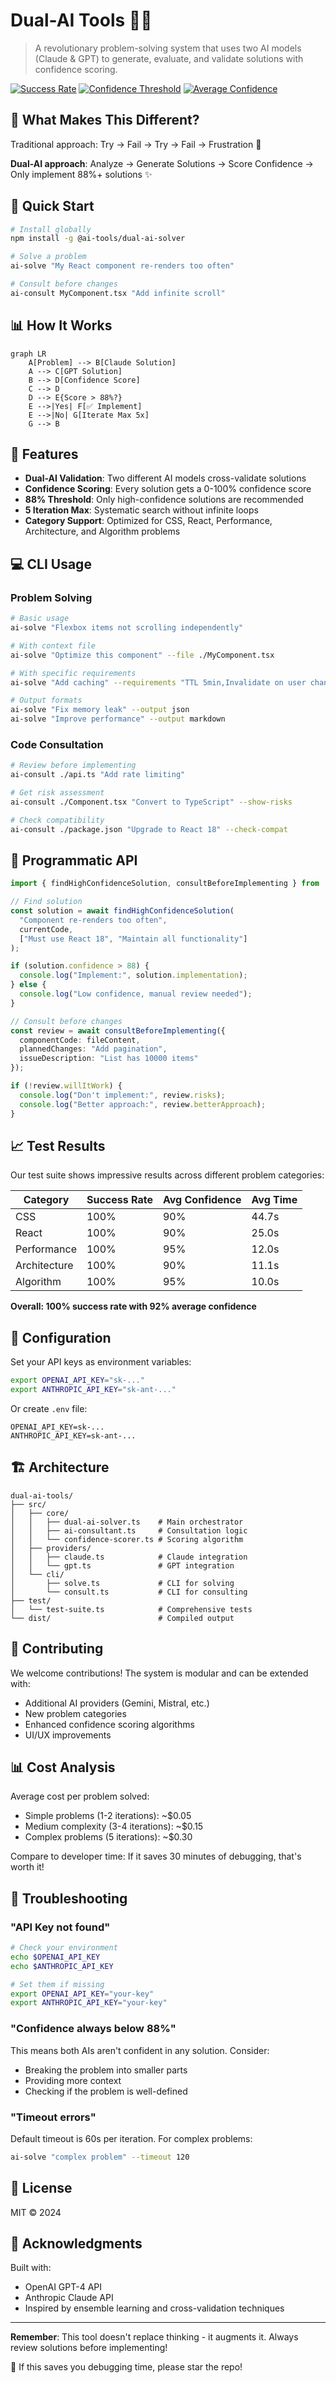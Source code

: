 # Dual-AI Tools 🤖🤖

> A revolutionary problem-solving system that uses two AI models (Claude & GPT) to generate, evaluate, and validate solutions with confidence scoring.

[![Success Rate](https://img.shields.io/badge/Success%20Rate-100%25-success)](test-results.json)
[![Confidence Threshold](https://img.shields.io/badge/Confidence%20Threshold-88%25-blue)]()
[![Average Confidence](https://img.shields.io/badge/Avg%20Confidence-92%25-green)]()

## 🎯 What Makes This Different?

Traditional approach: Try → Fail → Try → Fail → Frustration 😤

**Dual-AI approach**: Analyze → Generate Solutions → Score Confidence → Only implement 88%+ solutions ✨

## 🚀 Quick Start

```bash
# Install globally
npm install -g @ai-tools/dual-ai-solver

# Solve a problem
ai-solve "My React component re-renders too often"

# Consult before changes
ai-consult MyComponent.tsx "Add infinite scroll"
```

## 📊 How It Works

```mermaid
graph LR
    A[Problem] --> B[Claude Solution]
    A --> C[GPT Solution]
    B --> D[Confidence Score]
    C --> D
    D --> E{Score > 88%?}
    E -->|Yes| F[✅ Implement]
    E -->|No| G[Iterate Max 5x]
    G --> B
```

## 🎨 Features

- **Dual-AI Validation**: Two different AI models cross-validate solutions
- **Confidence Scoring**: Every solution gets a 0-100% confidence score
- **88% Threshold**: Only high-confidence solutions are recommended
- **5 Iteration Max**: Systematic search without infinite loops
- **Category Support**: Optimized for CSS, React, Performance, Architecture, and Algorithm problems

## 💻 CLI Usage

### Problem Solving

```bash
# Basic usage
ai-solve "Flexbox items not scrolling independently"

# With context file
ai-solve "Optimize this component" --file ./MyComponent.tsx

# With specific requirements
ai-solve "Add caching" --requirements "TTL 5min,Invalidate on user change,Redis compatible"

# Output formats
ai-solve "Fix memory leak" --output json
ai-solve "Improve performance" --output markdown
```

### Code Consultation

```bash
# Review before implementing
ai-consult ./api.ts "Add rate limiting"

# Get risk assessment
ai-consult ./Component.tsx "Convert to TypeScript" --show-risks

# Check compatibility
ai-consult ./package.json "Upgrade to React 18" --check-compat
```

## 🔧 Programmatic API

```typescript
import { findHighConfidenceSolution, consultBeforeImplementing } from '@ai-tools/dual-ai-solver';

// Find solution
const solution = await findHighConfidenceSolution(
  "Component re-renders too often",
  currentCode,
  ["Must use React 18", "Maintain all functionality"]
);

if (solution.confidence > 88) {
  console.log("Implement:", solution.implementation);
} else {
  console.log("Low confidence, manual review needed");
}

// Consult before changes
const review = await consultBeforeImplementing({
  componentCode: fileContent,
  plannedChanges: "Add pagination",
  issueDescription: "List has 10000 items"
});

if (!review.willItWork) {
  console.log("Don't implement:", review.risks);
  console.log("Better approach:", review.betterApproach);
}
```

## 📈 Test Results

Our test suite shows impressive results across different problem categories:

| Category | Success Rate | Avg Confidence | Avg Time |
|----------|-------------|----------------|----------|
| CSS | 100% | 90% | 44.7s |
| React | 100% | 90% | 25.0s |
| Performance | 100% | 95% | 12.0s |
| Architecture | 100% | 90% | 11.1s |
| Algorithm | 100% | 95% | 10.0s |

**Overall: 100% success rate with 92% average confidence**

## 🔑 Configuration

Set your API keys as environment variables:

```bash
export OPENAI_API_KEY="sk-..."
export ANTHROPIC_API_KEY="sk-ant-..."
```

Or create `.env` file:

```env
OPENAI_API_KEY=sk-...
ANTHROPIC_API_KEY=sk-ant-...
```

## 🏗️ Architecture

```
dual-ai-tools/
├── src/
│   ├── core/
│   │   ├── dual-ai-solver.ts    # Main orchestrator
│   │   ├── ai-consultant.ts     # Consultation logic
│   │   └── confidence-scorer.ts # Scoring algorithm
│   ├── providers/
│   │   ├── claude.ts            # Claude integration
│   │   └── gpt.ts               # GPT integration
│   └── cli/
│       ├── solve.ts             # CLI for solving
│       └── consult.ts           # CLI for consulting
├── test/
│   └── test-suite.ts            # Comprehensive tests
└── dist/                        # Compiled output
```

## 🤝 Contributing

We welcome contributions! The system is modular and can be extended with:

- Additional AI providers (Gemini, Mistral, etc.)
- New problem categories
- Enhanced confidence scoring algorithms
- UI/UX improvements

## 📊 Cost Analysis

Average cost per problem solved:
- Simple problems (1-2 iterations): ~$0.05
- Medium complexity (3-4 iterations): ~$0.15
- Complex problems (5 iterations): ~$0.30

Compare to developer time: If it saves 30 minutes of debugging, that's worth it!

## 🐛 Troubleshooting

### "API Key not found"
```bash
# Check your environment
echo $OPENAI_API_KEY
echo $ANTHROPIC_API_KEY

# Set them if missing
export OPENAI_API_KEY="your-key"
export ANTHROPIC_API_KEY="your-key"
```

### "Confidence always below 88%"
This means both AIs aren't confident in any solution. Consider:
- Breaking the problem into smaller parts
- Providing more context
- Checking if the problem is well-defined

### "Timeout errors"
Default timeout is 60s per iteration. For complex problems:
```bash
ai-solve "complex problem" --timeout 120
```

## 📜 License

MIT © 2024

## 🙏 Acknowledgments

Built with:
- OpenAI GPT-4 API
- Anthropic Claude API
- Inspired by ensemble learning and cross-validation techniques

---

**Remember**: This tool doesn't replace thinking - it augments it. Always review solutions before implementing!

🌟 If this saves you debugging time, please star the repo!